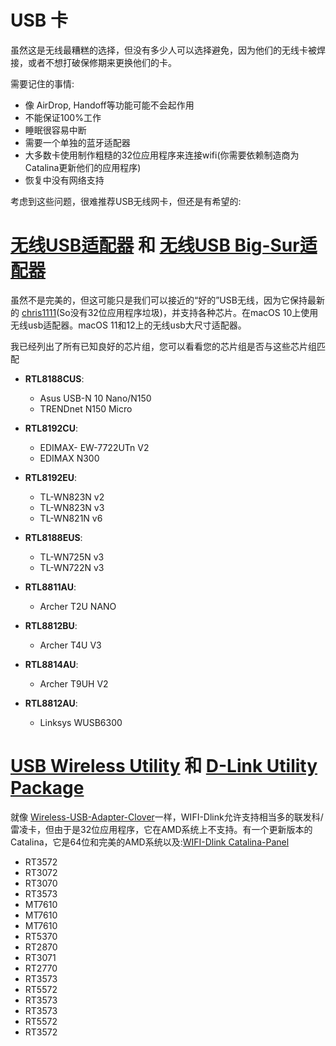 # USB 卡

虽然这是无线最糟糕的选择，但没有多少人可以选择避免，因为他们的无线卡被焊接，或者不想打破保修期来更换他们的卡。

需要记住的事情:

* 像 AirDrop, Handoff等功能可能不会起作用
* 不能保证100%工作
* 睡眠很容易中断
* 需要一个单独的蓝牙适配器
* 大多数卡使用制作粗糙的32位应用程序来连接wifi(你需要依赖制造商为Catalina更新他们的应用程序)
* 恢复中没有网络支持

考虑到这些问题，很难推荐USB无线网卡，但还是有希望的:

# [无线USB适配器](https://github.com/chris1111/Wireless-USB-Adapter) 和 [无线USB Big-Sur适配器](https://github.com/chris1111/Wireless-USB-Big-Sur-Adapter)

虽然不是完美的，但这可能只是我们可以接近的“好的”USB无线，因为它保持最新的 [chris1111](https://github.com/chris1111)(So没有32位应用程序垃圾)，并支持各种芯片。在macOS 10上使用无线usb适配器。macOS 11和12上的无线usb大尺寸适配器。

我已经列出了所有已知良好的芯片组，您可以看看您的芯片组是否与这些芯片组匹配

* **RTL8188CUS**:

  * Asus USB-N 10 Nano/N150
  * TRENDnet N150 Micro

* **RTL8192CU**:

  * EDIMAX- EW-7722UTn V2
  * EDIMAX N300

* **RTL8192EU**:

  * TL-WN823N v2
  * TL-WN823N v3
  * TL-WN821N v6

* **RTL8188EUS**:

  * TL-WN725N v3
  * TL-WN722N v3

* **RTL8811AU**:

  * Archer T2U NANO

* **RTL8812BU**:

  * Archer T4U V3

* **RTL8814AU**:

  * Archer T9UH V2

* **RTL8812AU**:

  * Linksys WUSB6300

# [USB Wireless Utility](https://github.com/chris1111/USB-Wireless-Utility) 和 [D-Link Utility Package](https://github.com/chris1111/D-LinkUtility-Package)

就像 [Wireless-USB-Adapter-Clover](https://github.com/chris1111/Wireless-USB-Adapter-Clover)一样，WIFI-Dlink允许支持相当多的联发科/雷凌卡，但由于是32位应用程序，它在AMD系统上不支持。有一个更新版本的Catalina，它是64位和完美的AMD系统以及:[WIFI-Dlink Catalina-Panel](https://github.com/chris1111/WIFI-Dlink-Catalina-Panel)

* RT3572
* RT3072
* RT3070
* RT3573
* MT7610
* MT7610
* MT7610
* RT5370
* RT2870
* RT3071
* RT2770
* RT3573
* RT5572
* RT3573
* RT3573
* RT5572
* RT3572
